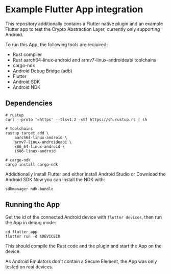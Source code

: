 # Example Flutter App integration

This repository additionally contains a Flutter native plugin and an example Flutter app to test the Crypto Abstraction Layer, currently only supporting Android.

To run this App, the following tools are reqiuired:

-   Rust compiler
-   Rust aarch64-linux-android and armv7-linux-androideabi toolchains
-   cargo-ndk
-   Android Debug Bridge (adb)
-   Flutter
-   Android SDK
-   Android NDK

## Dependencies

```
# rustup
curl --proto '=https' --tlsv1.2 -sSf https://sh.rustup.rs | sh

# toolchains
rustup target add \
    aarch64-linux-android \
    armv7-linux-androideabi \
    x86_64-linux-android \
    i686-linux-android

# cargo-ndk
cargo install cargo-ndk
```

Addidtionally install Flutter and either install Android Studio or Download the Android SDK
Now you can install the NDK with:

```
sdkmanager ndk-bundle
```

## Running the App

Get the id of the connected Android device with `flutter devices`, then run the App in debug mode:

```
cd flutter_app
flutter run -d $DEVICEID
```

This should compile the Rust code and the plugin and start the App on the device.

As Android Emulators don't contain a Secure Element, the App was only tested on real devices.
